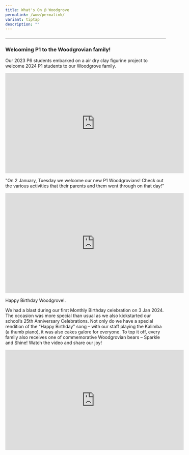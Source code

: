 ```yaml
---
title: What's On @ Woodgrove
permalink: /wow/permalink/
variant: tiptap
description: ""
---
```

<h3></h3><hr><h3><strong>Welcoming P1 to the Woodgrovian family!</strong></h3><p>Our 2023 P6 students embarked on a air dry clay figurine project to welcome 2024 P1 students to our Woodgrove family.</p><div class="iframe-wrapper"><iframe height="315" width="560" allowfullscreen="true" frameborder="0" src="https://www.youtube.com/embed/5Yy6mIBIGYM?si=y0WK2dBS4EolgeRx&amp;rel=0"></iframe></div><p></p><p>"On 2 January, Tuesday we welcome our new P1 Woodgrovians! Check out the various activities that their parents and them went through on that day!"</p><p></p><p></p><div class="iframe-wrapper"><iframe height="315" width="560" allowfullscreen="true" frameborder="0" src="https://www.youtube.com/embed/bxpGz2-DeB4"></iframe></div><p></p><p>Happy Birthday Woodgrove!.</p><p>We had a blast during our first Monthly Birthday celebration on 3 Jan 2024. The occasion was more special than usual as we also kickstarted our school’s 25th Anniversary Celebrations. Not only do we have a special rendition of the “Happy Birthday” song – with our staff playing the Kalimba (a thumb piano), it was also cakes galore for everyone. To top it off, every family also receives one of commemorative Woodgrovian bears – Sparkle and Shine! Watch the video and share our joy!</p><div class="iframe-wrapper"><iframe height="315" width="560" allowfullscreen="true" frameborder="0" src="https://www.youtube.com/embed/okIOlc2Zk6k?si=uMjJd1QMEZ3BzmGZ&amp;rel=0"></iframe></div><p></p><p></p><p></p><p></p>